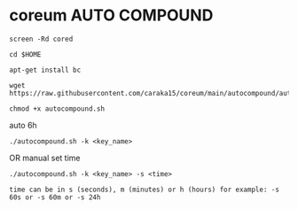 # coreum AUTO COMPOUND
```console
screen -Rd cored
```

```console
cd $HOME
```
```console
apt-get install bc
```

```console
wget https://raw.githubusercontent.com/caraka15/coreum/main/autocompound/autocompound.sh
```
```console
chmod +x autocompound.sh
```


auto 6h
```console
./autocompound.sh -k <key_name>
```
OR
manual set time
```console
./autocompound.sh -k <key_name> -s <time>
```
`` time can be in s (seconds), m (minutes) or h (hours) for example: -s 60s or -s 60m or -s 24h
``
